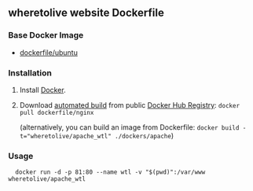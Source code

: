 ## wheretolive website Dockerfile



### Base Docker Image

* [dockerfile/ubuntu](http://dockerfile.github.io/#/coreos)


### Installation

1. Install [Docker](https://www.docker.com/).

2. Download [automated build](https://registry.hub.docker.com/u/dockerfile/nginx/) from public [Docker Hub Registry](https://registry.hub.docker.com/): `docker pull dockerfile/nginx`

   (alternatively, you can build an image from Dockerfile: `docker build -t="wheretolive/apache_wtl" ./dockers/apache`)


### Usage

      docker run -d -p 81:80 --name wtl -v "$(pwd)":/var/www wheretolive/apache_wtl 
